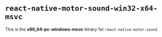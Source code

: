 # `react-native-motor-sound-win32-x64-msvc`

This is the **x86_64-pc-windows-msvc** binary for `react-native-motor-sound`
